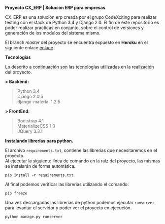 ﻿**Proyecto CX_ERP | Solución ERP para empresas**

CX_ERP es una solución erp creada por el grupo CodeXciting para realizar testing con el stack de 
Python 3.4 y Django 2.0.
El fin de este repositorio es poder realizar practicas en conjunto, sobre el control de versiones y 
generación de los modulos del sistema mismo.

El branch _master_ del proyecto se encuentra expuesto en **Heroku** en el siguiente enlace [enlace](https://codexcitingerp.herokuapp.com/).

**Tecnologias** <br>

Lo descrito a continuación son las tecnologías utilizadas en la realización del proyecto.

**> Backend:**
> Python 3.4 <br>
> Django 2.0.5 <br>
> django-material 1.2.5 <br>

**> FrontEnd:**
> Bootstrap 4.1 <br>
> MaterializeCSS 1.0 <br>
> JQuery 3.3.1 <br>

**Instalando librerias para python.** <br>

El archivo `requirements.txt`, contiene las librerias que necesitaremos en el proyecto.<br>
Al ejecutar la siguiente línea de comando en la raíz del proyecto, las mismas se instalarán de forma 
automática.

`pip install -r requirements.txt`

Al final podemos verificar las librerias utilizando el comando:

`pip freeze`

Una vez descargadas las librerias de python podemos ejecutar `runserver` para levantar el servidor y 
poder ver el proyecto en ejecución.

`python manage.py runserver`
